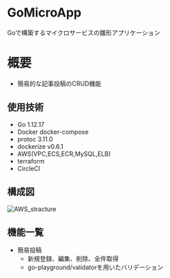 # GoMicroApp
Goで構築するマイクロサービスの雛形アプリケーション

# 概要
- 簡易的な記事投稿のCRUD機能

## 使用技術
- Go 1.12.17
- Docker docker-compose
- protoc 3.11.0
- dockerize v0.6.1
- AWS(VPC,ECS,ECR,MySQL,ELB)
- terraform
- CircleCI

## 構成図
![AWS_stracture](https://user-images.githubusercontent.com/36359899/89095633-d534f300-d40a-11ea-99a9-dd4b14e32920.png)

## 機能一覧
- 簡易投稿
  - 新規登録、編集、削除、全件取得
  - go-playground/validatorを用いたバリデーション